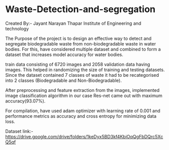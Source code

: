 # Waste-Detection-and-segregation
Created By:- Jayant Narayan
Thapar Institute of Engineering and technology

The Purpose of the project is to design an effective way to detect and segregate biodegradable waste from non-biodegradable waste in water bodies. For this, have considered multiple dataset and combined to form a dataset that increases model accuracy for water bodies.

train data consisting of 6720 images and 2058 validation data having images. This helped in randomizing the size of training and testing datasets. Since the dataset contained 7 classes of waste it had to be recategorised into 2 classes (Biodegradable and Non-Biodegradable).

After preprocessing and feature extraction from the images, implemented image classification algorithm in our case Res-net came out with maximum accuracy(93.07%).

For compilation, have used adam optimizer with learning rate of 0.001 and performance metrics as accuracy and cross entropy for minimizing data loss.

Dataset link:- https://drive.google.com/drive/folders/1keDyx5BD3kf4KbiOqQgFbDQrc5XcQ5qf
